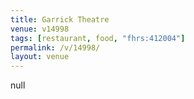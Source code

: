 ```yaml
---
title: Garrick Theatre
venue: v14998
tags: [restaurant, food, "fhrs:412004"]
permalink: /v/14998/
layout: venue
---
```

null